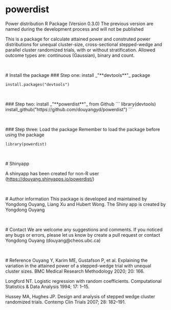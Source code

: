 # powerdist
Power distribution R Package (Version 0.3.0)
The previous version are named during the development process and will not be published


This is a package for calculate attained power and construted power distributions for unequal cluster-size, cross-sectional stepped-wedge and parallel cluster randomized trials, with or without stratification. Allowed outcome types are: continuous (Gaussian), binary and count.

<p>&nbsp;</p>
# Install the package
### Step one: install _"**devtools**"_ package


```
install.packages("devtools")
```
<p>&nbsp;</p>
### Step two: install _"**powerdist**"_ from Github
```
library(devtools)
install_github("https://github.com/douyangyd/powerdist")
```
<p>&nbsp;</p>
### Step three: Load the package
Remember to load the package before using the package

```
library(powerdist)
```

<p>&nbsp;</p>
# Shinyapp

A shinyapp has been created for non-R user (https://douyang.shinyapps.io/powerdist/)


<p>&nbsp;</p>
# Author information
This package is developed and maintained by Yongdong Ouyang, Liang Xu and Hubert Wong.
The Shiny app is created by Yongdong Ouyang

<p>&nbsp;</p>
# Contact
We are welcome any suggestions and comments. If you noticed any bugs or errors, please let us know by create a pull request or contact Yongdong Ouyang (douyang@cheos.ubc.ca)



<p>&nbsp;</p>
# Reference
Ouyang Y, Karim ME, Gustafson P, et al. Explaining the variation in the attained power of a stepped-wedge trial with unequal cluster sizes. BMC Medical Research Methodology 2020; 20: 166.


Longford NT. Logistic regression with random coefficients. Computational Statistics & Data Analysis 1994; 17: 1–15.

Hussey MA, Hughes JP. Design and analysis of stepped wedge cluster randomized trials. Contemp Clin Trials 2007; 28: 182–191.
